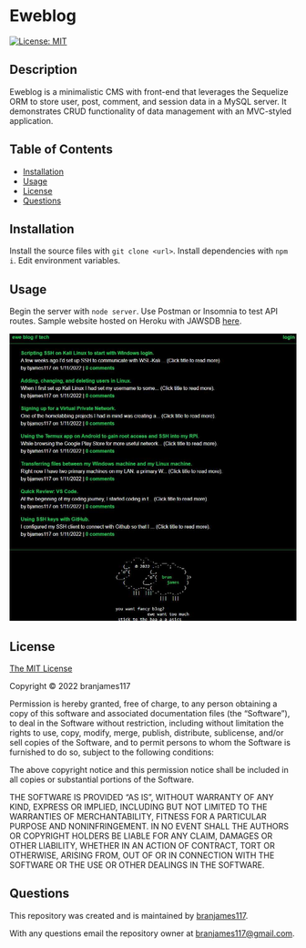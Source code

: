 # Eweblog

[![License: MIT](https://img.shields.io/badge/License-MIT-yellow.svg)](https://opensource.org/licenses/MIT)

## Description

Eweblog is a minimalistic CMS with front-end that leverages the Sequelize ORM to store user, post, comment, and session data in a MySQL server. It demonstrates CRUD functionality of data management with an MVC-styled application.

## Table of Contents

- [Installation](#installation)
- [Usage](#usage)
- [License](#license)
- [Questions](#questions)

## Installation

Install the source files with `git clone <url>`. Install dependencies with `npm i`. Edit environment variables.

## Usage

Begin the server with `node server`. Use Postman or Insomnia to test API routes. Sample website hosted on Heroku with JAWSDB [here](https://obscure-mesa-27013.herokuapp.com/).

![Screenshot](./public/img/screenshot.jpg)

## License

[The MIT License](https://mit-license.org/)

Copyright © 2022 branjames117

Permission is hereby granted, free of charge, to any person obtaining a copy of this software and associated documentation files (the “Software”), to deal in the Software without restriction, including without limitation the rights to use, copy, modify, merge, publish, distribute, sublicense, and/or sell copies of the Software, and to permit persons to whom the Software is furnished to do so, subject to the following conditions:

The above copyright notice and this permission notice shall be included in all copies or substantial portions of the Software.

THE SOFTWARE IS PROVIDED “AS IS”, WITHOUT WARRANTY OF ANY KIND, EXPRESS OR IMPLIED, INCLUDING BUT NOT LIMITED TO THE WARRANTIES OF MERCHANTABILITY, FITNESS FOR A PARTICULAR PURPOSE AND NONINFRINGEMENT. IN NO EVENT SHALL THE AUTHORS OR COPYRIGHT HOLDERS BE LIABLE FOR ANY CLAIM, DAMAGES OR OTHER LIABILITY, WHETHER IN AN ACTION OF CONTRACT, TORT OR OTHERWISE, ARISING FROM, OUT OF OR IN CONNECTION WITH THE SOFTWARE OR THE USE OR OTHER DEALINGS IN THE SOFTWARE.

## Questions

This repository was created and is maintained by [branjames117](https://github.com/branjames117).

With any questions email the repository owner at [branjames117@gmail.com](mailto:branjames117@gmail.com).
